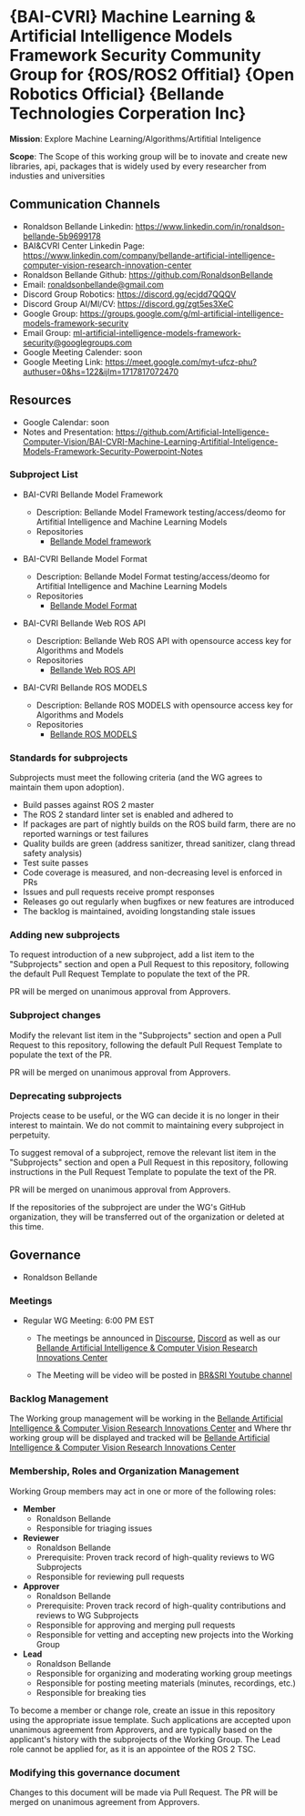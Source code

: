 # {BAI-CVRI} Machine Learning & Artificial Intelligence Models Framework Security Community Group for {ROS/ROS2 Offitial} {Open Robotics Official} {Bellande Technologies Corperation Inc}

**Mission**: Explore Machine Learning/Algorithms/Artifitial Inteligence

**Scope**: The Scope of this working group will be to inovate and create new libraries, api, packages that is widely used by every researcher from industies and universities

## Communication Channels
- Ronaldson Bellande Linkedin: https://www.linkedin.com/in/ronaldson-bellande-5b9699178
- BAI&CVRI Center Linkedin Page: https://www.linkedin.com/company/bellande-artificial-intelligence-computer-vision-research-innovation-center
- Ronaldson Bellande Github: https://github.com/RonaldsonBellande
- Email: ronaldsonbellande@gmail.com
- Discord Group Robotics: https://discord.gg/ecjdd7QQQV
- Discord Group AI/Ml/CV: https://discord.gg/zgt5es3XeC
- Google Group: https://groups.google.com/g/ml-artificial-intelligence-models-framework-security
- Email Group: ml-artificial-intelligence-models-framework-security@googlegroups.com
- Google Meeting Calender: soon
- Google Meeting Link: https://meet.google.com/myt-ufcz-phu?authuser=0&hs=122&ijlm=1717817072470

## Resources
- Google Calendar: soon
- Notes and Presentation: https://github.com/Artificial-Intelligence-Computer-Vision/BAI-CVRI-Machine-Learning-Artifitial-Inteligence-Models-Framework-Security-Powerpoint-Notes

### Subproject List

* BAI-CVRI Bellande Model Framework
  * Description: Bellande Model Framework testing/access/deomo for Artifitial Intelligence and Machine Learning Models
  * Repositories
    * [Bellande Model framework](https://github.com/Artificial-Intelligence-Computer-Vision/bellande_model_framework)

* BAI-CVRI Bellande Model Format
  * Description: Bellande Model Format testing/access/deomo for Artifitial Intelligence and Machine Learning Models
  * Repositories
    * [Bellande Model Format](https://github.com/Artificial-Intelligence-Computer-Vision/bellande_model_format)
   
* BAI-CVRI Bellande Web ROS API
  * Description: Bellande Web ROS API with opensource access key for Algorithms and Models
  * Repositories
    * [Bellande Web ROS API](https://github.com/Artificial-Intelligence-Computer-Vision/Bellande-Web-ROS-API)

* BAI-CVRI Bellande ROS MODELS
  * Description: Bellande ROS MODELS with opensource access key for Algorithms and Models
  * Repositories
    * [Bellande ROS MODELS](https://github.com/Artificial-Intelligence-Computer-Vision/Bellande-ROS-MODELS)


### Standards for subprojects

Subprojects must meet the following criteria (and the WG agrees to maintain them upon adoption).

* Build passes against ROS 2 master
* The ROS 2 standard linter set is enabled and adhered to
* If packages are part of nightly builds on the ROS build farm, there are no reported warnings or test failures
* Quality builds are green (address sanitizer, thread sanitizer, clang thread safety analysis)
* Test suite passes
* Code coverage is measured, and non-decreasing level is enforced in PRs
* Issues and pull requests receive prompt responses
* Releases go out regularly when bugfixes or new features are introduced
* The backlog is maintained, avoiding longstanding stale issues

### Adding new subprojects

To request introduction of a new subproject, add a list item to the "Subprojects" section and open a Pull Request to this repository, following the default Pull Request Template to populate the text of the PR.

PR will be merged on unanimous approval from Approvers.

### Subproject changes

Modify the relevant list item in the "Subprojects" section and open a Pull Request to this repository, following the default Pull Request Template to populate the text of the PR.

PR will be merged on unanimous approval from Approvers.

### Deprecating subprojects

Projects cease to be useful, or the WG can decide it is no longer in their interest to maintain.
We do not commit to maintaining every subproject in perpetuity.

To suggest removal of a subproject, remove the relevant list item in the "Subprojects" section and open a Pull Request in this repository, following instructions in the Pull Request Template to populate the text of the PR.

PR will be merged on unanimous approval from Approvers.

If the repositories of the subproject are under the WG's GitHub organization, they will be transferred out of the organization or deleted at this time.

## Governance
- Ronaldson Bellande

### Meetings

* Regular WG Meeting: 6:00 PM EST
  * The meetings be announced in [Discourse](https://discourse.ros.org/t/mobile-vr-ar-application-ui-ux-community-group/37023), [Discord](https://discord.gg/ecjdd7QQQV) as well as our [Bellande Artificial Intelligence & Computer Vision Research Innovations Center](https://artificial-intelligence-computer-vision.github.io)

  * The Meeting will be video will be posted in [BR&SRI Youtube channel](https://www.youtube.com/channel/UCgsuL3k0CBiy4Rh8PihHyAA)

### Backlog Management

The Working group management will be working in the [Bellande Artificial Intelligence & Computer Vision Research Innovations Center](https://github.com/Artificial-Intelligence-Computer-Vision) and Where thr working group will be displayed and tracked will be [Bellande Artificial Intelligence & Computer Vision Research Innovations Center](https://artificial-intelligence-computer-vision.github.io)

### Membership, Roles and Organization Management

Working Group members may act in one or more of the following roles:

* **Member**
  * Ronaldson Bellande
  * Responsible for triaging issues
* **Reviewer**
  * Ronaldson Bellande
  * Prerequisite: Proven track record of high-quality reviews to WG Subprojects
  * Responsible for reviewing pull requests
* **Approver**
  * Ronaldson Bellande
  * Prerequisite: Proven track record of high-quality contributions and reviews to WG Subprojects
  * Responsible for approving and merging pull requests
  * Responsible for vetting and accepting new projects into the Working Group
* **Lead**
  * Ronaldson Bellande
  * Responsible for organizing and moderating working group meetings
  * Responsible for posting meeting materials (minutes, recordings, etc.)
  * Responsible for breaking ties

To become a member or change role, create an issue in this repository using the appropriate issue template.
Such applications are accepted upon unanimous agreement from Approvers, and are typically based on the applicant's history with the subprojects of the Working Group.
The Lead role cannot be applied for, as it is an appointee of the ROS 2 TSC.

### Modifying this governance document

Changes to this document will be made via Pull Request.
The PR will be merged on unanimous agreement from Approvers.
